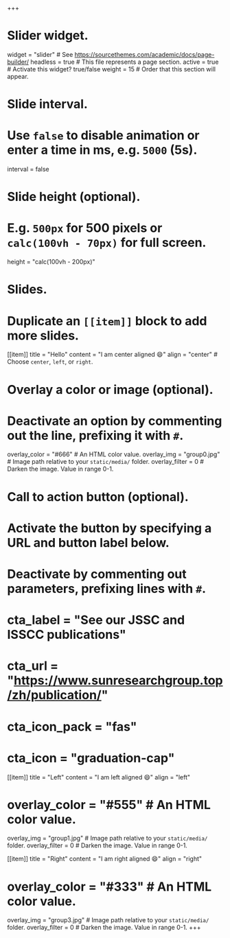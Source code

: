 +++
# Slider widget.
widget = "slider"  # See https://sourcethemes.com/academic/docs/page-builder/
headless = true  # This file represents a page section.
active = true  # Activate this widget? true/false
weight = 15  # Order that this section will appear.

# Slide interval.
# Use `false` to disable animation or enter a time in ms, e.g. `5000` (5s).
interval = false

# Slide height (optional).
# E.g. `500px` for 500 pixels or `calc(100vh - 70px)` for full screen.
height = "calc(100vh - 200px)"

# Slides.
# Duplicate an `[[item]]` block to add more slides.
[[item]]
  title = "Hello"
  content = "I am center aligned :smile:"
  align = "center"  # Choose `center`, `left`, or `right`.

  # Overlay a color or image (optional).
  #   Deactivate an option by commenting out the line, prefixing it with `#`.
  overlay_color = "#666"  # An HTML color value.
  overlay_img = "group0.jpg"  # Image path relative to your `static/media/` folder.
  overlay_filter = 0  # Darken the image. Value in range 0-1.

  # Call to action button (optional).
  #   Activate the button by specifying a URL and button label below.
  #   Deactivate by commenting out parameters, prefixing lines with `#`.
  # cta_label = "See our JSSC and ISSCC publications"
  # cta_url = "https://www.sunresearchgroup.top/zh/publication/"
  # cta_icon_pack = "fas"
  # cta_icon = "graduation-cap"

[[item]]
  title = "Left"
  content = "I am left aligned :smile:"
  align = "left"

  # overlay_color = "#555"  # An HTML color value.
  overlay_img = "group1.jpg"  # Image path relative to your `static/media/` folder.
  overlay_filter = 0  # Darken the image. Value in range 0-1.

[[item]]
  title = "Right"
  content = "I am right aligned :smile:"
  align = "right"

  # overlay_color = "#333"  # An HTML color value.
  overlay_img = "group3.jpg"  # Image path relative to your `static/media/` folder.
  overlay_filter = 0  # Darken the image. Value in range 0-1.
+++
